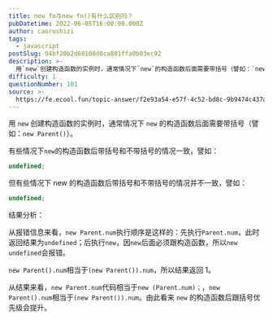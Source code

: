 ```yaml
---
title: new fn与new fn()有什么区别吗？
pubDatetime: 2022-06-05T16:00:00.000Z
author: caorushizi
tags:
  - javascript
postSlug: 94bf20b2d60108d0ca801ffa0b03ec92
description: >-
  用`new`创建构造函数的实例时，通常情况下`new`的构造函数后面需要带括号（譬如：`newParent()`）。有些情况下`new`的构造函数后带括号和不带括号的情况一致，譬如：```typesc
difficulty: 1
questionNumber: 101
source: >-
  https://fe.ecool.fun/topic-answer/f2e93a54-e57f-4c52-bd8c-9b9474c437ac?orderBy=updateTime&order=desc&tagId=10
---
```


用 `new` 创建构造函数的实例时，通常情况下 `new` 的构造函数后面需要带括号（譬如：`new Parent()`）。

有些情况下`new`的构造函数后带括号和不带括号的情况一致，譬如：

```typescript
undefined;
```

但有些情况下 new 的构造函数后带括号和不带括号的情况并不一致，譬如：

```typescript
undefined;
```

结果分析：

从报错信息来看，`new Parent.num`执行顺序是这样的：先执行`Parent.num`，此时返回结果为`undefined`；后执行`new`，因`new`后面必须跟构造函数，所以`new undefined`会报错。

`new Parent().num`相当于`(new Parent()).num`，所以结果返回 1。

从结果来看，`new Parent.num`代码相当于`new (Parent.num)；`，`new Parent().num`相当于`(new Parent()).num`。由此看来 `new` 的构造函数后跟括号优先级会提升。
